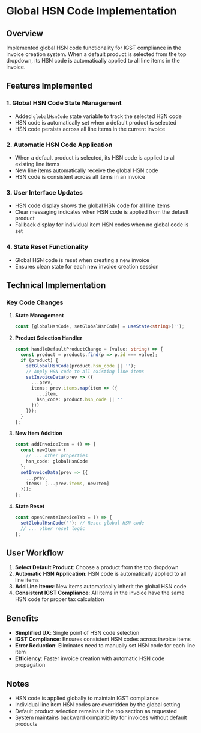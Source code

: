 # Global HSN Code Implementation

## Overview
Implemented global HSN code functionality for IGST compliance in the invoice creation system. When a default product is selected from the top dropdown, its HSN code is automatically applied to all line items in the invoice.

## Features Implemented

### 1. Global HSN Code State Management
- Added `globalHsnCode` state variable to track the selected HSN code
- HSN code is automatically set when a default product is selected
- HSN code persists across all line items in the current invoice

### 2. Automatic HSN Code Application
- When a default product is selected, its HSN code is applied to all existing line items
- New line items automatically receive the global HSN code
- HSN code is consistent across all items in an invoice

### 3. User Interface Updates
- HSN code display shows the global HSN code for all line items
- Clear messaging indicates when HSN code is applied from the default product
- Fallback display for individual item HSN codes when no global code is set

### 4. State Reset Functionality
- Global HSN code is reset when creating a new invoice
- Ensures clean state for each new invoice creation session

## Technical Implementation

### Key Code Changes

1. **State Management**
   ```typescript
   const [globalHsnCode, setGlobalHsnCode] = useState<string>('');
   ```

2. **Product Selection Handler**
   ```typescript
   const handleDefaultProductChange = (value: string) => {
     const product = products.find(p => p.id === value);
     if (product) {
       setGlobalHsnCode(product.hsn_code || '');
       // Apply HSN code to all existing line items
       setInvoiceData(prev => ({
         ...prev,
         items: prev.items.map(item => ({
           ...item,
           hsn_code: product.hsn_code || ''
         }))
       }));
     }
   };
   ```

3. **New Item Addition**
   ```typescript
   const addInvoiceItem = () => {
     const newItem = {
       // ... other properties
       hsn_code: globalHsnCode
     };
     setInvoiceData(prev => ({
       ...prev,
       items: [...prev.items, newItem]
     }));
   };
   ```

4. **State Reset**
   ```typescript
   const openCreateInvoiceTab = () => {
     setGlobalHsnCode(''); // Reset global HSN code
     // ... other reset logic
   };
   ```

## User Workflow

1. **Select Default Product**: Choose a product from the top dropdown
2. **Automatic HSN Application**: HSN code is automatically applied to all line items
3. **Add Line Items**: New items automatically inherit the global HSN code
4. **Consistent IGST Compliance**: All items in the invoice have the same HSN code for proper tax calculation

## Benefits

- **Simplified UX**: Single point of HSN code selection
- **IGST Compliance**: Ensures consistent HSN codes across invoice items
- **Error Reduction**: Eliminates need to manually set HSN code for each line item
- **Efficiency**: Faster invoice creation with automatic HSN code propagation

## Notes

- HSN code is applied globally to maintain IGST compliance
- Individual line item HSN codes are overridden by the global setting
- Default product selection remains in the top section as requested
- System maintains backward compatibility for invoices without default products
